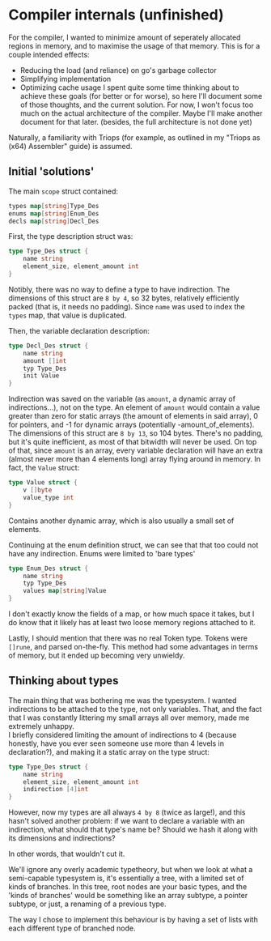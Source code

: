 # Compiler internals (unfinished)
For the compiler, I wanted to minimize amount of seperately allocated regions in memory, and to maximise the usage of that memory.
This is for a couple intended effects:
- Reducing the load (and reliance) on go's garbage collector
- Simplifying implementation
- Optimizing cache usage
I spent quite some time thinking about to achieve these goals (for better or for worse), so here I'll document some of those thoughts, and the current solution.
For now, I won't focus too much on the actual architecture of the compiler. Maybe I'll make another document for that later. (besides, the full architecture is not done yet)

Naturally, a familiarity with Triops (for example, as outlined in my "Triops as (x64) Assembler" guide) is assumed.

## Initial 'solutions'
The main `scope` struct contained:
```go
types map[string]Type_Des
enums map[string]Enum_Des
decls map[string]Decl_Des
```
First, the type description struct was:
```go
type Type_Des struct {
	name string
	element_size, element_amount int
}
```
Notibly, there was no way to define a type to have indirection. The dimensions of this struct are `8 by 4`, so 32 bytes, relatively efficiently packed (that is, it needs no padding).
Since `name` was used to index the `types` map, that value is duplicated.

Then, the variable declaration description:
```go
type Decl_Des struct {
	name string
	amount []int
	typ Type_Des
	init Value
}
```
Indirection was saved on the variable (as `amount`, a dynamic array of indirections...), not on the type.
An element of `amount` would contain a value greater than zero for static arrays (the amount of elements in said array), 0 for pointers, and -1 for dynamic arrays (potentially -amount_of_elements).
The dimensions of this struct are `8 by 13`, so 104 bytes. There's no padding, but it's quite inefficient, as most of that bitwidth will never be used.
On top of that, since `amount` is an array, every variable declaration will have an extra (almost never more than 4 elements long) array flying around in memory.
In fact, the `Value` struct:
```go
type Value struct {
	v []byte
	value_type int
}
```
Contains another dynamic array, which is also usually a small set of elements.

Continuing at the enum definition struct, we can see that that too could not have any indirection. Enums were limited to 'bare types'
```go
type Enum_Des struct {
	name string
	typ Type_Des
	values map[string]Value
}
```
I don't exactly know the fields of a map, or how much space it takes, but I do know that it likely has at least two loose memory regions attached to it.

Lastly, I should mention that there was no real Token type. Tokens were `[]rune`, and parsed on-the-fly. This method had some advantages in terms of memory, but it
ended up becoming very unwieldy.

## Thinking about types
The main thing that was bothering me was the typesystem. I wanted indirections to be attached to the type, not only variables. That, and the fact that I was constantly littering
my small arrays all over memory, made me extremely unhappy.\
I briefly considered limiting the amount of indirections to 4 (because honestly, have you ever seen someone use more than 4 levels in declaration?), and making it a static array
on the type struct:
```go
type Type_Des struct {
	name string
	element_size, element_amount int
	indirection [4]int
}
```
However, now my types are all always `4 by 8` (twice as large!), and this hasn't solved another problem:
if we want to declare a variable with an indirection, what should that type's name be? Should we hash it along with its dimensions and indirections?

In other words, that wouldn't cut it.

We'll ignore any overly academic typetheory, but when we look at what a semi-capable typesystem is, it's essentially a tree, with a limited set of kinds of branches.
In this tree, root nodes are your basic types, and the 'kinds of branches' would be something like an array subtype, a pointer subtype, or just, a renaming of a previous type.

The way I chose to implement this behaviour is by having a set of lists with each different type of branched node.
